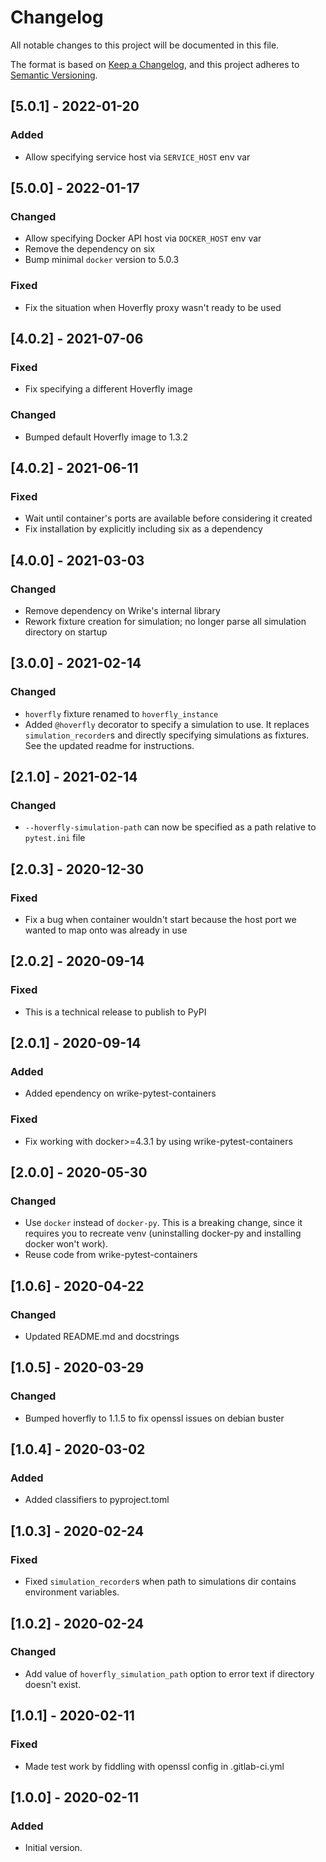 # Changelog
All notable changes to this project will be documented in this file.

The format is based on [Keep a Changelog](https://keepachangelog.com/en/1.0.0/),
and this project adheres to [Semantic Versioning](https://semver.org/spec/v2.0.0.html).

## [5.0.1] - 2022-01-20
### Added
- Allow specifying service host via `SERVICE_HOST` env var

## [5.0.0] - 2022-01-17
### Changed
- Allow specifying Docker API host via `DOCKER_HOST` env var
- Remove the dependency on six
- Bump minimal `docker` version to 5.0.3
### Fixed
- Fix the situation when Hoverfly proxy wasn't ready to be used

## [4.0.2] - 2021-07-06
### Fixed
- Fix specifying a different Hoverfly image
### Changed
- Bumped default Hoverfly image to 1.3.2

## [4.0.2] - 2021-06-11
### Fixed
- Wait until container's ports are available before considering it created
- Fix installation by explicitly including six as a dependency

## [4.0.0] - 2021-03-03
### Changed
- Remove dependency on Wrike's internal library
- Rework fixture creation for simulation; no longer parse all simulation directory on startup

## [3.0.0] - 2021-02-14
### Changed
- `hoverfly` fixture renamed to `hoverfly_instance`
- Added `@hoverfly` decorator to specify a simulation to use. It replaces `simulation_recorder`s
and directly specifying simulations as fixtures. See the updated readme for instructions.

## [2.1.0] - 2021-02-14
### Changed
- `--hoverfly-simulation-path` can now be specified as a path relative to `pytest.ini` file

## [2.0.3] - 2020-12-30
### Fixed
- Fix a bug when container wouldn't start because the host port we wanted to map onto was already in use

## [2.0.2] - 2020-09-14
### Fixed
- This is a technical release to publish to PyPI

## [2.0.1] - 2020-09-14
### Added
- Added ependency on wrike-pytest-containers

### Fixed
- Fix working with docker>=4.3.1 by using wrike-pytest-containers

## [2.0.0] - 2020-05-30
### Changed
- Use `docker` instead of `docker-py`. This is a breaking change, since it requires you
to recreate venv (uninstalling docker-py and installing docker won't work).
- Reuse code from wrike-pytest-containers

## [1.0.6] - 2020-04-22
### Changed
- Updated README.md and docstrings

## [1.0.5] - 2020-03-29
### Changed
- Bumped hoverfly to 1.1.5 to fix openssl issues on debian buster

## [1.0.4] - 2020-03-02
### Added
- Added classifiers to pyproject.toml

## [1.0.3] - 2020-02-24
### Fixed
- Fixed `simulation_recorder`s when path to simulations dir contains environment variables.

## [1.0.2] - 2020-02-24
### Changed
- Add value of `hoverfly_simulation_path` option to error text if directory doesn't exist.

## [1.0.1] - 2020-02-11
### Fixed
- Made test work by fiddling with openssl config in .gitlab-ci.yml

## [1.0.0] - 2020-02-11
### Added
- Initial version.
